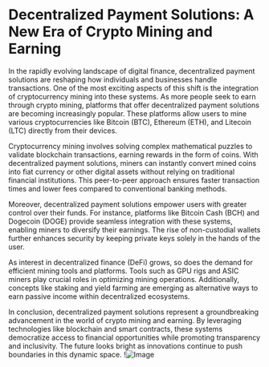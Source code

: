 # Decentralized Payment Solutions: A New Era of Crypto Mining and Earning

In the rapidly evolving landscape of digital finance, decentralized payment solutions are reshaping how individuals and businesses handle transactions. One of the most exciting aspects of this shift is the integration of cryptocurrency mining into these systems. As more people seek to earn through crypto mining, platforms that offer decentralized payment solutions are becoming increasingly popular. These platforms allow users to mine various cryptocurrencies like Bitcoin (BTC), Ethereum (ETH), and Litecoin (LTC) directly from their devices.

Cryptocurrency mining involves solving complex mathematical puzzles to validate blockchain transactions, earning rewards in the form of coins. With decentralized payment solutions, miners can instantly convert mined coins into fiat currency or other digital assets without relying on traditional financial institutions. This peer-to-peer approach ensures faster transaction times and lower fees compared to conventional banking methods.

Moreover, decentralized payment solutions empower users with greater control over their funds. For instance, platforms like Bitcoin Cash (BCH) and Dogecoin (DOGE) provide seamless integration with these systems, enabling miners to diversify their earnings. The rise of non-custodial wallets further enhances security by keeping private keys solely in the hands of the user.

As interest in decentralized finance (DeFi) grows, so does the demand for efficient mining tools and platforms. Tools such as GPU rigs and ASIC miners play crucial roles in optimizing mining operations. Additionally, concepts like staking and yield farming are emerging as alternative ways to earn passive income within decentralized ecosystems.

In conclusion, decentralized payment solutions represent a groundbreaking advancement in the world of crypto mining and earning. By leveraging technologies like blockchain and smart contracts, these systems democratize access to financial opportunities while promoting transparency and inclusivity. The future looks bright as innovations continue to push boundaries in this dynamic space. !![Image](https://github.com/user-attachments/assets/590b50a7-4459-4e76-8a31-559aed223621)